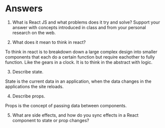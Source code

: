 # Answers

1. What is React JS and what problems does it try and solve? Support your answer with concepts introduced in class and from your personal research on the web.



2. What does it mean to think in react?

To think in react is to breakdown down a large complex design into smaller components that each do a certain function but require eachother to fully function. Like the gears in a clock. It is to think in the abstract with logic.

3. Describe state.

State is the current data in an application, when the data changes in the applications the site reloads. 

4. Describe props.

Props is the concept of passing data between components.

5. What are side effects, and how do you sync effects in a React component to state or prop changes?
